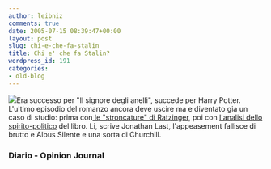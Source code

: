 ```yaml
---
author: leibniz
comments: true
date: 2005-07-15 08:39:47+00:00
layout: post
slug: chi-e-che-fa-stalin
title: Chi e' che fa Stalin?
wordpress_id: 191
categories:
- old-blog
---
```


![](http://nimbo.net/quiz/hufflepufftop.gif)Era successo per "Il signore degli anelli", succede per Harry Potter.
L'ultimo episodio del romanzo ancora deve uscire ma e diventato gia un
caso di studio: prima con[ le "stroncature" di Ratzinger](http://www.diario.it/?page=wl05071400), poi con [l'analisi dello spirito-politico](http://www.opinionjournal.com/taste/?id=110006971&mod=RSS_Opinion_Journal&ojrss=frontpage) del libro. Li, scrive Jonathan Last, l'appeasement fallisce di brutto e Albus Silente e una sorta di Churchill.  



### Diario - Opinion Journal
